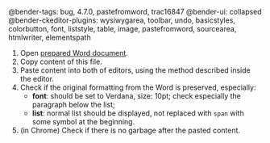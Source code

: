 @bender-tags: bug, 4.7.0, pastefromword, trac16847
@bender-ui: collapsed
@bender-ckeditor-plugins: wysiwygarea, toolbar, undo, basicstyles, colorbutton, font, liststyle, table, image, pastefromword, sourcearea, htmlwriter, elementspath

1. Open [prepared Word document](../generated/_fixtures/InlineStyles/InlineStyles.docx).
2. Copy content of this file.
3. Paste content into both of editors, using the method described inside the editor.
4. Check if the original formatting from the Word is preserved, especially:
	* **font**: should be set to Verdana, size: 10pt; check especially the paragraph below the list;
	* **list**: normal list should be displayed, not replaced with `span` with some symbol at the beginning.
5. (in Chrome) Check if there is no garbage after the pasted content.
